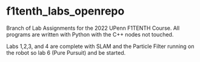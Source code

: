 # f1tenth_labs_openrepo
Branch of Lab Assignments for the 2022 UPenn F1TENTH Course. All programs are written with Python with the C++ nodes not touched.

Labs 1,2,3, and 4 are complete with SLAM and the Particle Filter running on the robot so lab 6 (Pure Pursuit) and be started.

